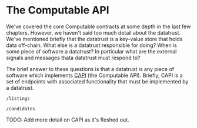# The Computable API

We've covered the core Computable contracts at some
depth in the last few chapters. However, we haven't
said too much detail about the datatrust. We've
mentioned briefly that the datatrust is a key-value
store that holds data off-chain. What else is a
datatrust responsible for doing? When is some piece of
software a datatrust? In particular what are the
external signals and messages thata datatrust must
respond to?

The brief answer to these questions is that a datatrust
is any piece of software which implements
[CAPI](https://github.com/computablelabs/capi) (the
Computable API). Briefly, CAPI is a set of endpoints
with associated functionality that must be implemented
by a datatrust.

```
/listings
```

```
/candidates
```

TODO: Add more detail on CAPI as it's fleshed out.
